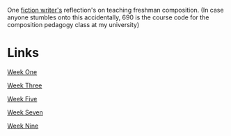One [fiction writer's](https://aaronmmcohen.github.io/690blog/bio) reflection's on teaching freshman composition. (In case anyone stumbles onto this accidentally, 690 is the course code for the composition pedagogy class at my university)

Links
===== 

[Week One](https://aaronmmcohen.github.io/690blog/week_one)

[Week Three](https://aaronmmcohen.github.io/690blog/week_three)

[Week Five](https://aaronmmcohen.github.io/690blog/week_five)

[Week Seven](https://aaronmmcohen.github.io/690blog/week_seven)

[Week Nine](https://aaronmmcohen.github.io/690blog/week_nine)
